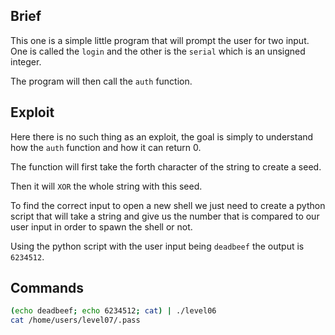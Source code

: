 ## Brief

This one is a simple little program that will prompt the user for two input.
One is called the `login` and the other is the `serial` which is an unsigned integer.

The program will then call the `auth` function.

## Exploit

Here there is no such thing as an exploit, the goal is simply to understand how the `auth` function and how it can return 0.

The function will first take the forth character of the string to create a seed.

Then it will `XOR` the whole string with this seed.

To find the correct input to open a new shell we just need to create a python script that will take a string and give us the number that is compared to our user input in order to spawn the shell or not.

Using the python script with the user input being `deadbeef` the output is `6234512`.

## Commands
 
```bash
(echo deadbeef; echo 6234512; cat) | ./level06
cat /home/users/level07/.pass
```
